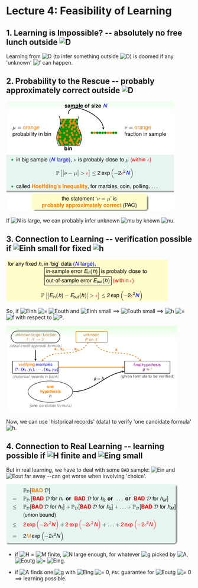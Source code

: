 # Lecture 4: Feasibility of Learning

## 1. Learning is Impossible? -- absolutely no free lunch outside ![D][1]
Learning from ![D][1] (to infer something outside ![D][1]) is doomed if any 'unknown' ![f][6] can happen.

## 2. Probability to the Rescue -- probably approximately correct outside ![D][1]

![](./static/lec4_1.png)

If ![N][14] is large, we can probably infer unknown ![mu][7] by known ![nu][8].

## 3. Connection to Learning -- verification possible if ![Einh][2] small for fixed ![h][3]

![](./static/lec4_2.png)

So, if ![Einh][2] ![=][9] ![Eouth][10] and ![Einh][2] small ==> ![Eouth][10] small ==> ![h][3] ![=][9] ![f][6] with respect to ![P][11].

![](./static/lec4_3.png)

Now, we can use 'historical records' (data) to verify 'one candidate formula' ![h][3].

## 4. Connection to Real Learning -- learning possible if ![H][4] finite and ![Eing][5] small
But in real learning, we have to deal with some `BAD` sample: ![Ein][12] and ![Eout][13] far away --can get worse when involving 'choice'.

![](./static/lec4_4.png)

- if ![H][4] = ![M][15] finite, ![N][14] large enough, for whatever ![g][16] picked by ![A][17], ![Eoutg][18] ![=][9] ![Eing][5].
- if ![A][17] finds one ![g][16] with ![Eing][5] ![=][9] 0, `PAC` guarantee for ![Eoutg][18] ![=][9] 0 ==> learning possible.


  [1]: http://chart.apis.google.com/chart?cht=tx&chl=\mathcal{D}
  [2]: http://chart.apis.google.com/chart?cht=tx&chl=E_{in}(h)
  [3]: http://chart.apis.google.com/chart?cht=tx&chl=h
  [4]: http://chart.apis.google.com/chart?cht=tx&chl=\left|\mathcal{H}\right|
  [5]: http://chart.apis.google.com/chart?cht=tx&chl=E_{in}(g)
  [6]: http://chart.apis.google.com/chart?cht=tx&chl=f
  [7]: http://chart.apis.google.com/chart?cht=tx&chl=\mu
  [8]: http://chart.apis.google.com/chart?cht=tx&chl=\nu
  [9]: http://chart.apis.google.com/chart?cht=tx&chl=\approx
  [10]: http://chart.apis.google.com/chart?cht=tx&chl=E_{out}(h)
  [11]: http://chart.apis.google.com/chart?cht=tx&chl=\mathbb{P}
  [12]: http://chart.apis.google.com/chart?cht=tx&chl=E_{in}
  [13]: http://chart.apis.google.com/chart?cht=tx&chl=E_{out}
  [14]: http://chart.apis.google.com/chart?cht=tx&chl=N
  [15]: http://chart.apis.google.com/chart?cht=tx&chl=M
  [16]: http://chart.apis.google.com/chart?cht=tx&chl=g
  [17]: http://chart.apis.google.com/chart?cht=tx&chl=\mathcal{A}
  [18]: http://chart.apis.google.com/chart?cht=tx&chl=E_{out}(g)
